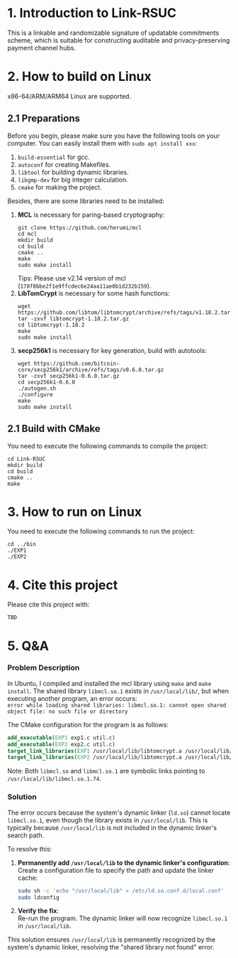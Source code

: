 # 1. Introduction to Link-RSUC
This is a linkable and randomizable signature of updatable commitments scheme, which is suitable for constructing auditable and privacy-preserving payment channel hubs.

# 2. How to build on Linux
x86-64/ARM/ARM64 Linux are supported. 

## 2.1 Preparations

Before you begin, please make sure you have the following tools on your computer. You can easily install them with `sudo apt install xxx`:
1. `build-essential` for gcc.
2. `autoconf` for creating Makefiles.
3. `libtool` for building dynamic libraries.
4. `libgmp-dev` for big integer calculation.
5. `cmake` for making the project.


Besides, there are some libraries need to be installed:

1. **MCL** is necessary for paring-based cryptography:
    ```
    git clone https://github.com/herumi/mcl
    cd mcl
    mkdir build
    cd build
    cmake ..
    make
    sudo make install
    ```
    Tips: Please use v2.14 version of mcl (`178f8bbe2f1e9ffcdec6e24aa11ae0b1d232b159`).
2. **LibTomCrypt** is necessary for some hash functions:
    ```
    wget https://github.com/libtom/libtomcrypt/archive/refs/tags/v1.18.2.tar.gz
    tar -zxvf libtomcrypt-1.18.2.tar.gz
    cd libtomcrypt-1.18.2
    make
    sudo make install
    ```
3. **secp256k1** is necessary for key generation, build with autotools:
    ```
    wget https://github.com/bitcoin-core/secp256k1/archive/refs/tags/v0.6.0.tar.gz
    tar -zxvf secp256k1-0.6.0.tar.gz
    cd secp256k1-0.6.0
    ./autogen.sh
    ./configure
    make
    sudo make install
    ```

## 2.1 Build with CMake
You need to execute the following commands to compile the project:
```
cd Link-RSUC
mkdir build
cd build
cmake ..
make
```

# 3. How to run on Linux
You need to execute the following commands to run the project:
```
cd ../bin
./EXP1
./EXP2
```

# 4. Cite this project
Please cite this project with:
```
TBD
```

# 5. Q&A
### Problem Description  
In Ubuntu, I compiled and installed the mcl library using `make` and `make install`. The shared library `libmcl.so.1` exists in `/usr/local/lib/`, but when executing another program, an error occurs:  
`error while loading shared libraries: libmcl.so.1: cannot open shared object file: no such file or directory`  

The CMake configuration for the program is as follows:  
```cmake
add_executable(EXP1 exp1.c util.c)
add_executable(EXP2 exp2.c util.c)
target_link_libraries(EXP1 /usr/local/lib/libtomcrypt.a /usr/local/lib/libmclbn256.so /usr/local/lib/libmcl.so /usr/local/lib/libsecp256k1.so)
target_link_libraries(EXP2 /usr/local/lib/libtomcrypt.a /usr/local/lib/libmclbn256.so /usr/local/lib/libmcl.so /usr/local/lib/libsecp256k1.so)
```  

Note: Both `libmcl.so` and `libmcl.so.1` are symbolic links pointing to `/usr/local/lib/libmcl.so.1.74`.  


### Solution  
The error occurs because the system's dynamic linker (`ld.so`) cannot locate `libmcl.so.1`, even though the library exists in `/usr/local/lib`. This is typically because `/usr/local/lib` is not included in the dynamic linker's search path.  

To resolve this:  

1. **Permanently add `/usr/local/lib` to the dynamic linker's configuration**:  
   Create a configuration file to specify the path and update the linker cache:  
   ```bash
   sudo sh -c 'echo "/usr/local/lib" > /etc/ld.so.conf.d/local.conf'
   sudo ldconfig
   ```  

2. **Verify the fix**:  
   Re-run the program. The dynamic linker will now recognize `libmcl.so.1` in `/usr/local/lib`.  


This solution ensures `/usr/local/lib` is permanently recognized by the system's dynamic linker, resolving the "shared library not found" error.
